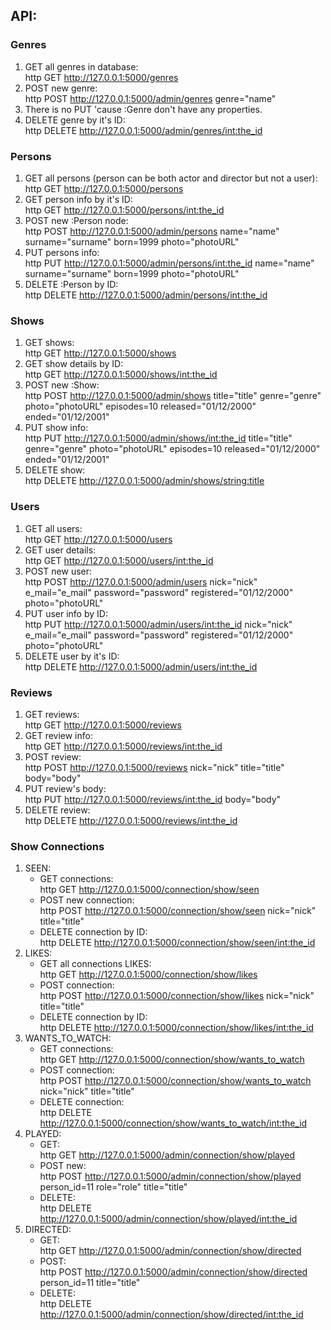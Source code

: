 ## API:

### Genres
1. GET all genres in database:<br />
http GET http://127.0.0.1:5000/genres
2. POST new genre:<br />
http POST http://127.0.0.1:5000/admin/genres genre="name"
3. There is no PUT 'cause :Genre don't have any properties.
4. DELETE genre by it's ID:<br />
http DELETE http://127.0.0.1:5000/admin/genres/<int:the_id>

### Persons
1. GET all persons (person can be both actor and director but not a user):<br />
http GET http://127.0.0.1:5000/persons
2. GET person info by it's ID:<br />
http GET http://127.0.0.1:5000/persons/<int:the_id>
3. POST new :Person node:<br />
http POST http://127.0.0.1:5000/admin/persons name="name" surname="surname" born=1999 photo="photoURL"
4. PUT persons info:<br />
http PUT http://127.0.0.1:5000/admin/persons/<int:the_id> name="name" surname="surname" born=1999 photo="photoURL"
5. DELETE :Person by ID:<br />
http DELETE http://127.0.0.1:5000/admin/persons/<int:the_id>

### Shows
1. GET shows:<br />
http GET http://127.0.0.1:5000/shows
2. GET show details by ID:<br />
http GET http://127.0.0.1:5000/shows/<int:the_id>
3. POST new :Show:<br />
http POST http://127.0.0.1:5000/admin/shows title="title" genre="genre" photo="photoURL" episodes=10 released="01/12/2000" ended="01/12/2001"
4. PUT show info:<br />
http PUT http://127.0.0.1:5000/admin/shows/<int:the_id> title="title" genre="genre" photo="photoURL" episodes=10 released="01/12/2000" ended="01/12/2001"
5. DELETE show:<br />
http DELETE http://127.0.0.1:5000/admin/shows/<string:title>

### Users
1. GET all users:<br />
http GET http://127.0.0.1:5000/users
2. GET user details:<br />
http GET http://127.0.0.1:5000/users/<int:the_id>
3. POST new user:<br />
http POST http://127.0.0.1:5000/admin/users nick="nick" e_mail="e_mail" password="password" registered="01/12/2000" photo="photoURL"
4. PUT user info by ID:<br />
http PUT http://127.0.0.1:5000/admin/users/<int:the_id> nick="nick" e_mail="e_mail" password="password" registered="01/12/2000" photo="photoURL"
5. DELETE user by it's ID:<br />
http DELETE http://127.0.0.1:5000/admin/users/<int:the_id>

### Reviews
1. GET reviews:<br />
http GET http://127.0.0.1:5000/reviews
2. GET review info:<br />
http GET http://127.0.0.1:5000/reviews/<int:the_id>
3. POST review:<br />
http POST http://127.0.0.1:5000/reviews nick="nick" title="title" body="body"
4. PUT review's body:<br />
http PUT http://127.0.0.1:5000/reviews/<int:the_id> body="body"
5. DELETE review:<br />
http DELETE http://127.0.0.1:5000/reviews/<int:the_id>

### Show Connections
1. SEEN:
   * GET connections:<br />
   http GET http://127.0.0.1:5000/connection/show/seen
   * POST new connection:<br />
   http POST http://127.0.0.1:5000/connection/show/seen nick="nick" title="title"
   * DELETE connection by ID:<br />
   http DELETE http://127.0.0.1:5000/connection/show/seen/<int:the_id>
2. LIKES:
    * GET all connections LIKES:<br />
   http GET http://127.0.0.1:5000/connection/show/likes
    * POST connection:<br />
   http POST http://127.0.0.1:5000/connection/show/likes nick="nick" title="title"
    * DELETE connection by ID:<br />
   http DELETE http://127.0.0.1:5000/connection/show/likes/<int:the_id>
3. WANTS_TO_WATCH:
    * GET connections:<br />
   http GET http://127.0.0.1:5000/connection/show/wants_to_watch
    * POST connection:<br />
   http POST http://127.0.0.1:5000/connection/show/wants_to_watch nick="nick" title="title"
    * DELETE connection:<br />
   http DELETE http://127.0.0.1:5000/connection/show/wants_to_watch/<int:the_id>
4. PLAYED:
    * GET:<br />
   http GET http://127.0.0.1:5000/admin/connection/show/played
    * POST new:<br />
   http POST http://127.0.0.1:5000/admin/connection/show/played person_id=11 role="role" title="title"
    * DELETE:<br />
   http DELETE http://127.0.0.1:5000/admin/connection/show/played/<int:the_id>
5. DIRECTED:
    * GET:<br />
   http GET http://127.0.0.1:5000/admin/connection/show/directed
    * POST:<br />
   http POST http://127.0.0.1:5000/admin/connection/show/directed person_id=11 title="title"
    * DELETE:<br />
   http DELETE http://127.0.0.1:5000/admin/connection/show/directed/<int:the_id>
